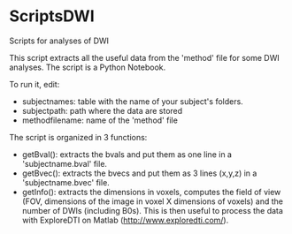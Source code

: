 # ScriptsDWI
Scripts for analyses of DWI

This script extracts all the useful data from the 'method' file for some DWI analyses.
The script is a Python Notebook.

To run it, edit:
- subjectnames: table with the name of your subject's folders.
- subjectpath: path where the data are stored
- methodfilename: name of the 'method' file

The script is organized in 3 functions:
- getBval(): extracts the bvals and put them as one line in a 'subjectname.bval' file.
- getBvec(): extracts the bvecs and put them as 3 lines (x,y,z) in a 'subjectname.bvec' file.
- getInfo(): extracts the dimensions in voxels, computes the field of view (FOV, dimensions of the image in voxel X dimensions of voxels) and the number of DWIs (including B0s). This is then useful to process the data with ExploreDTI on Matlab (http://www.exploredti.com/).